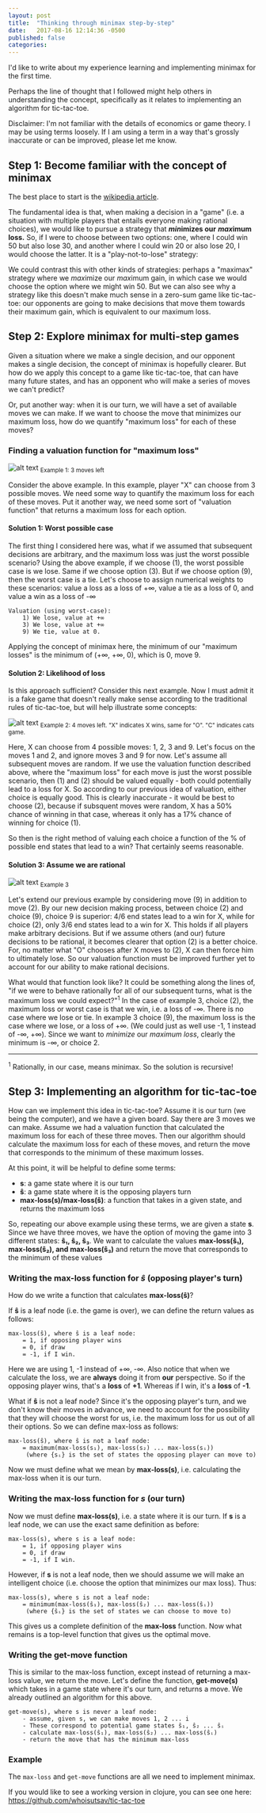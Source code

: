 ```yaml
---
layout: post
title:  "Thinking through minimax step-by-step"
date:   2017-08-16 12:14:36 -0500
published: false
categories: 
---
```


I'd like to write about my experience learning and implementing minimax for the first time.

Perhaps the line of thought that I followed might help others in understanding the concept, specifically as it relates to implementing an algorithm for tic-tac-toe.

Disclaimer: I'm not familiar with the details of economics or game theory. I may be using terms loosely. If I am using a term in a way that's grossly inaccurate or can be improved, please let me know.

## Step 1: Become familiar with the concept of minimax

The best place to start is the [wikipedia article](https://en.wikipedia.org/wiki/Minimax).

The fundamental idea  is that, when making a decision in a "game" (i.e. a situation with multiple players that entails everyone making rational choices), we would like to pursue a strategy that ___min___**imizes our** ___max___**imum loss.** So, if I were to choose between two options: one, where I could win 50 but also lose 30, and another where I could win 20 or also lose 20, I would choose the latter. It is a "play-not-to-lose" strategy:

We could contrast this with other kinds of strategies: perhaps a "maximax" strategy where we *max*imize our *max*imum gain, in which case we would choose the option where we might win 50. But we can also see why a strategy like this doesn't make much sense in a zero-sum game like tic-tac-toe: our opponents are going to make decisions that move them towards their maximum gain, which is equivalent to our maximum loss.

## Step 2: Explore minimax for multi-step games

Given a situation where we make a single decision, and our opponent makes a single decision, the concept of minimax is hopefully clearer. But how do we apply this concept to a game like tic-tac-toe, that can have many future states, and has an opponent who will make a series of moves we can't predict? 

Or, put another way: when it is our turn, we will have a set of available moves we can make. If we want to choose the move that minimizes our maximum loss, how do we quantify "maximum loss" for each of these moves? 

### Finding a valuation function for "maximum loss"

![alt text](/assets/minimax_example_1.jpg)
<sub>Example 1: 3 moves left</sub>

Consider the above example. In this example, player "X" can choose from 3 possible moves. We need some way to quantify the maximum loss for each of these moves. Put it another way, we need some sort of "valuation function" that returns a maximum loss for each option. 

#### Solution 1: Worst possible case
The first thing I considered here was, what if we assumed that subsequent decisions are arbitrary, and the maximum loss was just the worst possible scenario? Using the above example, if we choose (1), the worst possible case is we lose. Same if we choose option (3). But if we choose option (9), then the worst case is a tie. Let's choose to assign numerical weights to these scenarios: value a loss as a loss of +∞, value a tie as a loss of 0, and value a win as a loss of -∞

	Valuation (using worst-case):
		1) We lose, value at +∞
		3) We lose, value at +∞
		9) We tie, value at 0.
		
Applying the concept of minimax here, the minimum of our "maximum losses" is the minimum of (+∞, +∞, 0), which is 0, move 9.

#### Solution 2: Likelihood of loss

Is this approach sufficient? Consider this next example. Now I must admit it is a fake game that doesn't really make sense according to the traditional rules of tic-tac-toe, but will help illustrate some concepts:

![alt text](/assets/minimax_example_2.jpg)
<sub>Example 2: 4 moves left. "X" indicates X wins, same for "O". "C" indicates cats game.</sub>

Here, X can choose from 4 possible moves: 1, 2, 3 and 9. Let's focus on the moves 1 and 2, and ignore moves 3 and 9 for now. Let's assume all subsequent moves are random. If we use the valuation function described above, where the "maximum loss" for each move is just the worst possible scenario, then (1) and (2) should be valued equally - both could potentially lead to a loss for X. So according to our previous idea of valuation, either choice is equally good. This is clearly inaccurate - it would be best to choose (2), because if subsquent moves were random, X has a 50% chance of winning in that case, whereas it only has a 17% chance of winning for choice (1).

So then is the right method of valuing each choice a function of the % of possible end states that lead to a win? That certainly seems reasonable.

#### Solution 3: Assume we are rational

![alt text](/assets/minimax_example_3.jpg)
<sub>Example 3</sub>

Let's extend our previous example by considering move (9) in addition to move (2). By our new decision making process, between choice (2) and choice (9), choice 9 is superior: 4/6 end states lead to a win for X, while for choice (2), only 3/6 end states lead to a win for X. This holds if all players make arbitrary decisions. But if we assume others (and our) future decisions to be rational, it becomes clearer that option (2) is a better choice. For, no matter what "O" chooses after X moves to (2), X can then force him to ultimately lose. So our valuation function must be improved further yet to account for our ability to make rational decisions.

What would that function look like? It could be something along the lines of, "if we were to behave rationally for all of our subsequent turns, what is the maximum loss we could expect?"<sup>1</sup> In the case of example 3, choice (2), the maximum loss or worst case is that we win, i.e. a loss of -∞. There is no case where we lose or tie. In example 3 choice (9), the maximum loss is the case where we lose, or a loss of +∞. (We could just as well use -1, 1 instead of -∞, +∞). Since we want to _minimize_ our _maximum loss_, clearly the minimum is -∞, or choice 2.

---
<sup>1</sup> Rationally, in our case, means minimax. So the solution is recursive!


## Step 3: Implementing an algorithm for tic-tac-toe

How can we implement this idea in tic-tac-toe? Assume it is our turn (we being the computer), and we have a given board. Say there are 3 moves we can make. Assume we had a valuation function that calculated the maximum loss for each of these three moves. Then our algorithm should calculate the maximum loss for each of these moves, and return the move that corresponds to the minimum of these maximum losses.

At this point, it will be helpful to define some terms:

* **s**: a game state where it is our turn
* **ŝ**: a game state where it is the opposing players turn
* **max-loss(s)/max-loss(ŝ)**: a function that takes in a given state, and returns the maximum loss

So, repeating our above example using these terms, we are given a state **s**. Since we have three moves, we have the option of moving the game into 3 different states: **ŝ₁, ŝ₂, ŝ₃**. We want to calculate the values **max-loss(ŝ₁), max-loss(ŝ₂), and max-loss(ŝ₃)** and return the move that corresponds to the minimum of these values

### Writing the max-loss function for _ŝ_ (opposing player's turn)

How do we write a function that calculates **max-loss(ŝ)**? 

If **ŝ** is a leaf node (i.e. the game is over), we can define the return values as follows:

	max-loss(ŝ), where ŝ is a leaf node:
		= 1, if opposing player wins
		= 0, if draw
		= -1, if I win.
		
Here we are using 1, -1 instead of +∞, -∞. Also notice that when we calculate the loss, we are **always** doing it from **our** perspective. So if the opposing player wins, that's a **loss** of **+1**. Whereas if I win, it's a **loss** of **-1**.

What if **ŝ** is not a leaf node? Since it's the opposing player's turn, and we don't know their moves in advance, we need to account for the possibility that they will choose the worst for us, i.e. the maximum loss for us out of all their options. So we can define max-loss as follows:

	max-loss(ŝ), where ŝ is not a leaf node:
		= maximum(max-loss(s₁), max-loss(s₂) ... max-loss(sᵢ))
		 (where {sᵢ} is the set of states the opposing player can move to)
		
Now we must define what we mean by **max-loss(s)**, i.e. calculating the max-loss when it is our turn.

### Writing the max-loss function for _s_ (our turn)

Now we must define **max-loss(s)**, i.e. a state where it is our turn. If **s** is a leaf node, we can use the exact same definition as before:

	max-loss(s), where s is a leaf node:
		= 1, if opposing player wins
		= 0, if draw
		= -1, if I win.
		
However, if **s** is not a leaf node, then we should assume we will make an intelligent choice (i.e. choose the option that minimizes our max loss). Thus:

	max-loss(s), where s is not a leaf node:
		= minimum(max-loss(ŝ₁), max-loss(ŝ₂) ... max-loss(ŝᵢ))
		 (where {ŝᵢ} is the set of states we can choose to move to)

This gives us a complete definition of the **max-loss** function. Now what remains is a top-level function that gives us the optimal move.

### Writing the get-move function

This is similar to the max-loss function, except instead of returning a max-loss value, we return the move. Let's define the function, **get-move(s)** which takes in a game state where it's our turn, and returns a move. We already outlined an algorithm for this above.

	get-move(s), where s is never a leaf node:
		- assume, given s, we can make moves 1, 2 ... i
		- These correspond to potential game states ŝ₁, ŝ₂ ... ŝᵢ
		- calculate max-loss(ŝ₁), max-loss(ŝ₂) ... max-loss(ŝᵢ)
		- return the move that has the minimum max-loss

		
### Example

The `max-loss` and `get-move` functions are all we need to implement minimax. 

If you would like to see a working version in clojure, you can see one here: <https://github.com/whoisutsav/tic-tac-toe>
